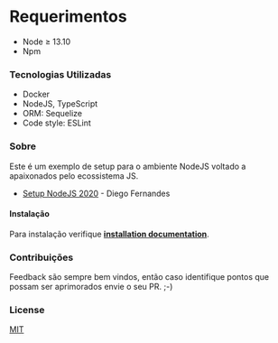 # Requerimentos

- Node &ge; 13.10
- Npm

### Tecnologias Utilizadas

* Docker 
* NodeJS, TypeScript
* ORM: Sequelize
* Code style: ESLint

### Sobre

Este é um exemplo de setup para o ambiente NodeJS voltado a apaixonados pelo ecossistema JS.

- <a href="https://www.youtube.com/watch?v=rCeGfFk-uCk">Setup NodeJS 2020</a> - Diego Fernandes 

#### Instalação

Para instalação verifique **[installation documentation](docs/installation.md)**.

### Contribuições
Feedback são sempre bem vindos, então caso identifique pontos que possam ser aprimorados envie o seu PR. ;-)

### License
[MIT](https://choosealicense.com/licenses/mit/)